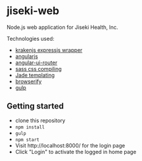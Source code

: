 # jiseki-web

Node.js web application for Jiseki Health, Inc.

Technologies used:
* [krakenjs expressjs wrapper](http://krakenjs.com)
* [angularjs](http://angularjs.org)
* [angular-ui-router](https://github.com/angular-ui/ui-router/wiki)
* [sass css compiling](http://sass-lang.com)
* [Jade templating](http://jade-lang.com)
* [browserify](http://browserify.org)
* [gulp](http://gulpjs.com)

## Getting started

* clone this repository
* `npm install`
* `gulp`
* `npm start`
* Visit http://localhost:8000/ for the login page
* Click "Login" to activate the logged in home page